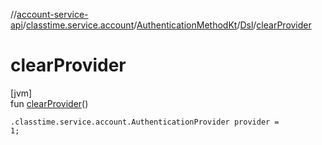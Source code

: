 //[account-service-api](../../../../index.md)/[classtime.service.account](../../index.md)/[AuthenticationMethodKt](../index.md)/[Dsl](index.md)/[clearProvider](clear-provider.md)

# clearProvider

[jvm]\
fun [clearProvider](clear-provider.md)()

<code>.classtime.service.account.AuthenticationProvider provider = 1;</code>
